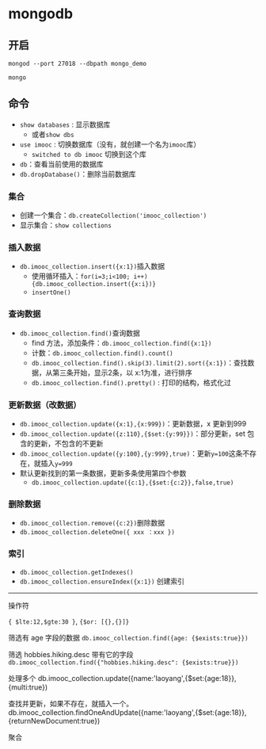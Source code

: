 # mongodb

## 开启

`mongod --port 27018 --dbpath mongo_demo`

`mongo`

## 命令

* `show databases` : 显示数据库
  * 或者`show dbs`
* `use imooc` : 切换数据库（没有，就创建一个名为`imooc`库）
  * `switched to db imooc` 切换到这个库
* `db`：查看当前使用的数据库
* `db.dropDatabase()`：删除当前数据库

### 集合

- 创建一个集合：`db.createCollection('imooc_collection')`
- 显示集合：`show collections`

### 插入数据

* `db.imooc_collection.insert({x:1})`插入数据
  * 使用循环插入：`for(i=3;i<100; i++){db.imooc_collection.insert({x:i})}`
  * `insertOne()`

### 查询数据

* `db.imooc_collection.find()`查询数据
  * find 方法，添加条件：`db.imooc_collection.find({x:1})`
  * 计数：`db.imooc_collection.find().count()` 
  * `db.imooc_collection.find().skip(3).limit(2).sort({x:1})`：查找数据，从第三条开始，显示2条，以 x:1为准，进行排序
  * `db.imooc_collection.find().pretty()` : 打印的结构，格式化过

### 更新数据（改数据）

* `db.imooc_collection.update({x:1},{x:999})`：更新数据，x 更新到999
* `db.imooc_collection.update({z:110},{$set:{y:99}})`：部分更新，set 包含的更新，不包含的不更新
* `db.imooc_collection.update({y:100},{y:999},true)`：更新`y=100`这条不存在，就插入`y=999`
* 默认更新找到的第一条数据，更新多条使用第四个参数
    * `db.imooc_collection.update({c:1},{$set:{c:2}},false,true)`

### 删除数据

* `db.imooc_collection.remove({c:2})`删除数据
* `db.imooc_collection.deleteOne({ xxx ：xxx })`

### 索引 

* `db.imooc_collection.getIndexes()`
* `db.imooc_collection.ensureIndex({x:1})` 创建索引


---

操作符

`{ $lte:12,$gte:30 }`, `{$or: [{},{}]}`

筛选有 age 字段的数据
`db.imooc_collection.find({age: {$exists:true}})`

筛选 hobbies.hiking.desc 带有它的字段
`db.imooc_collection.find({"hobbies.hiking.desc": {$exists:true}})`

处理多个
db.imooc_collection.update({name:'laoyang',{$set:{age:18}},{multi:true})

查找并更新，如果不存在，就插入一个。
db.imooc_collection.findOneAndUpdate({name:'laoyang',{$set:{age:18}},{returnNewDocument:true})


聚合


